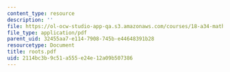```yaml
---
content_type: resource
description: ''
file: https://ol-ocw-studio-app-qa.s3.amazonaws.com/courses/18-a34-mathematical-problem-solving-putnam-seminar-fall-2018/2114bc3b9c51a555e24e12a09b507386_roots.pdf
file_type: application/pdf
parent_uid: 32455aa7-e114-7908-745b-e44648391b28
resourcetype: Document
title: roots.pdf
uid: 2114bc3b-9c51-a555-e24e-12a09b507386
---
```

